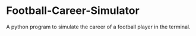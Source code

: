 # Football-Career-Simulator
A python program to simulate the career of a football player in the terminal.
